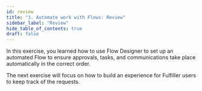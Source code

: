 ```yaml
---
id: review
title: "3. Automate work with Flows: Review"
sidebar_label: "Review"
hide_table_of_contents: true
draft: false
---
```


In this exercise, you learned how to use Flow Designer to set up an automated Flow to ensure approvals, tasks, and communications take place automatically in the correct order. 

The next exercise will focus on how to build an experience for Fulfiller users to keep track of the requests. 